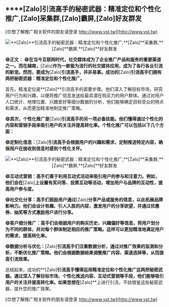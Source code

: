 ## ****[Zalo]**引流高手的秘密武器：精准定位和个性化推广,**[Zalo]**采集群,**[Zalo]**霸屏,**[Zalo]**好友群发**

[😍想了解推广相关软件的朋友请登录 http://www.vst.tw](http://www.vst.tw)

 <center><img src="https://vst.tw/MP4/tuiguang/png/4.png" alt="**[Zalo]**引流高手的秘密武器：精准定位和个性化推广,**[Zalo]**采集群,**[Zalo]**霸屏,**[Zalo]**好友群发"></center>

**😄正文：**
**😄在当今互联网时代，社交媒体成为了企业推广产品和服务的重要渠道之一。而在越南，**[Zalo]**作为一款极为流行的社交媒体应用，成为了各行各业引流的新宠。然而，要成为**[Zalo]**引流高手，并非易事。成功的**[Zalo]**引流高手们拥有两把秘密武器：精准定位和个性化推广。**

首先，精准定位是**[Zalo]**引流高手的首要步骤。他们深入了解目标市场，研究用户行为和兴趣，以便将推广信息发送给最具潜在购买力的用户群体。通过对用户人口统计、地理位置、兴趣爱好等细分数据的分析，他们能够确定目标受众的特点和需求，从而更加精准地制定推广策略。

**😄其次，个性化推广是**[Zalo]**引流高手的另一项必备技能。他们懂得通过个性化的内容和营销手段来吸引用户的关注并提高转化率。个性化推广可以包括以下几个方面：**

**😄定制化信息：**[Zalo]**引流高手会根据用户的兴趣和需求，定制推送特定内容，确保用户在接收到信息时感到个性化关怀。**

 <center><img src="https://vst.tw/MP4/tuiguang/png/8.png" alt="**[Zalo]**引流高手的秘密武器：精准定位和个性化推广,**[Zalo]**采集群,**[Zalo]**霸屏,**[Zalo]**好友群发"></center>

**😄互动式营销：高手们善于利用互动式活动来吸引用户的参与和注意力。例如，他们会在**[Zalo]**上设置有奖问答、投票互动等活动，增加用户与品牌的互动性，提高用户参与度。**

**😄社交化分享：高手们鼓励用户通过**[Zalo]**分享产品或服务的信息，以此拓展品牌影响力。他们会设计有趣、引人入胜的内容，激发用户的分享欲望，并通过优惠券、抽奖等方式激励用户进行分享。**

**😄客户细分推广：高手们会根据用户的购买历史、兴趣偏好等信息，将用户划分为不同的群体，并对每个群体制定相应的推广策略。这样可以更加精准地满足用户的需求，提高转化率。**

**😄数据分析与优化：**[Zalo]**引流高手们注重数据分析，通过对推广效果的监测和分析，不断优化推广策略。他们会根据数据结果调整推广内容、渠道选择等，从而提高引流效果。**

总结起来，成功的**[Zalo]**引流高手懂得运用精准定位和个性化推广这两把秘密武器。通过深入了解目标市场、个性化推送内容、互动式营销等手段，他们能够吸引用户的关注并提高转化率。如果您想在**[Zalo]**上进行引流，不妨借鉴这些秘密武器，提升您的推广效果。

[😍想了解推广相关软件的朋友请登录 http://www.vst.tw](http://www.vst.tw)



